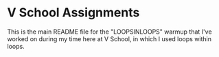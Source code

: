 V School Assignments  
====================

This is the main README file for the "LOOPSINLOOPS" warmup that I've worked on during my time here at V School, in which I used loops within loops. 

